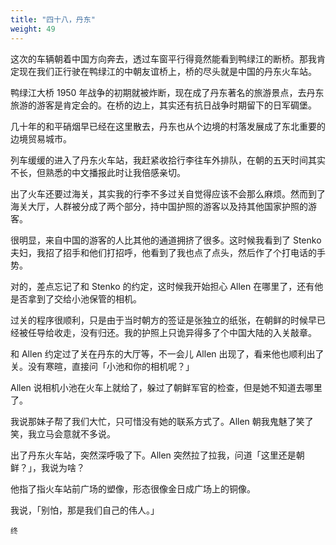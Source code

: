 ```yaml
---
title: "四十八，丹东"
weight: 49
---
```


这次的车辆朝着中国方向奔去，透过车窗平行得竟然能看到鸭绿江的断桥。那我肯定现在我们正行驶在鸭绿江的中朝友谊桥上，桥的尽头就是中国的丹东火车站。

鸭绿江大桥 1950 年战争的初期就被炸断，现在成了丹东著名的旅游景点，去丹东旅游的游客是肯定会的。在桥的边上，其实还有抗日战争时期留下的日军碉堡。

几十年的和平硝烟早已经在这里散去，丹东也从个边境的村落发展成了东北重要的边境贸易城市。

列车缓缓的进入了丹东火车站，我赶紧收拾行李往车外排队，在朝的五天时间其实不长，但熟悉的中文播报此时让我倍感亲切。

出了火车还要过海关，其实我的行李不多过关自觉得应该不会那么麻烦。然而到了海关大厅，人群被分成了两个部分，持中国护照的游客以及持其他国家护照的游客。

很明显，来自中国的游客的人比其他的通道拥挤了很多。这时候我看到了 Stenko 夫妇，我招了招手和他们打招呼，他看到了我也点了点头，然后作了个打电话的手势。

对的，差点忘记了和 Stenko 的约定，这时候我开始担心 Allen 在哪里了，还有他是否拿到了交给小池保管的相机。

过关的程序很顺利，只是由于当时朝方的签证是张独立的纸张，在朝鲜的时候早已经被任导给收走，没有归还。我的护照上只诡异得多了个中国大陆的入关敲章。

和 Allen 约定过了关在丹东的大厅等，不一会儿 Allen 出现了，看来他也顺利出了关。没有寒暄，直接问「小池和你的相机呢？」

Allen 说相机小池在火车上就给了，躲过了朝鲜军官的检查，但是她不知道去哪里了。

我说那妹子帮了我们大忙，只可惜没有她的联系方式了。Allen 朝我鬼魅了笑了笑，我立马会意就不多说。

出了丹东火车站，突然深呼吸了下。Allen 突然拉了拉我，问道「这里还是朝鲜？」，我说为啥？

他指了指火车站前广场的塑像，形态很像金日成广场上的铜像。

我说，「别怕，那是我们自己的伟人。」

`终`
